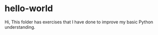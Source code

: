 # hello-world
Hi,
This folder has exercises that I have done to improve my basic Python understanding.


